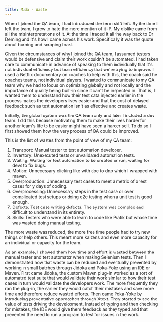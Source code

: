 ```yaml
---
title: Muda - Waste
---
```


When I joined the QA team, I had introduced the term shift left. By the time I left the team, I grew to hate the mere mention of it :P. 
My dislike came from all the misinterpretations of it. 
At the time I traced it all the way back to Dr Deming and it's how I came across his work.
Specifically it was the quote about burning and scraping toast.

Given the circumstances of why I joined the QA team, I assumed testers would be defensive and claim their work couldn't be automated.
I had taken care to communicate in advance of speaking to them individually that it's not individual efficiency but team efficiency that we're trying to improve. 
I used a Netflix documentary on coaches to help with this, the coach said he coaches teams, not individual players.
I wanted to communicate to my QA team why we had to focus on optimizing globally and not locally and the importance of quality being built-in since it can't be inspected in. 
That is, I wanted them to understand how their test data injected earlier in the process makes the developers lives easier and that the cost of delayed feedback such as test automation isn't as effective and creates waste.

Initially, the global system was the QA team only and later I included a dev team.
I did this because motivating them to make their lives harder for another team's life to be easier might have been a harder sell.
To do so I first showed them how the very process of QA could be improved. 

This is the list of wastes from the point of view of my QA team:
1. Transport: Manual tester to test automation developer.
2. Inventory: Unexecuted tests or unvalidated automation tests.
3. Waiting: Waiting for test automation to be created or run, waiting for devs to fix bugs.
4. Motion: Unnecessary clicking like with doc to dnp which I wrapped with maven.
5. Overproduction: Unnecessary test cases to meet a metric of x test cases for y days of coding.
6. Overprocessing: Unnecessary steps in the test case or over complicated test setups or doing e2e testing when a unit test is good enough.
7. Defects: Test case writing defects. The system was complex and difficult to understand in its entirety.
8. Skills: Testers who were able to learn to code like Pratik but whose time was wasted doing manual testing.

The more waste was reduced, the more free time people had to try new things or help others.
This meant more kaizens and even more capacity for an individual or capacity for the team.

As an example, I showed them how time and effort is wasted between the manual tester and test automator when making Selenium tests.
Then I demonstrated how that waste can be reduced and eventually prevented by working in small batches through Jidoka and Poka-Yoke using an IDE or Maven.
First came Jidoka, the custom Maven plug-in worked as a sort of automated test suite that would validate their work similar to how their test cases in turn would validate the developers work. 
The more frequently they ran the plug-in, the earlier they would catch their mistakes and save more time and therefore reduce wasted efforts.
Then came Poka-Yoke by introducing preventative approaches through Xtext. They started to see the value of tests driving the development.
Instead of typing and then checking for mistakes, the IDE would give them feedback as they typed and that prevented the need to run a program to test for issues in the work.

